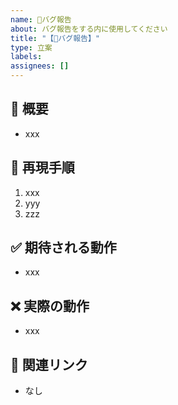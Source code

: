 ```yaml
---
name: 🐛バグ報告
about: バグ報告をする内に使用してください
title: "【🐛バグ報告】"
type: 立案
labels:
assignees: []
---
```


## 📝 概要
<!-- ここにバグの概要を記載（必須） -->
- xxx

## 🔄 再現手順
<!-- ここにバグの再現手順を記載（必須） -->
1. xxx
2. yyy
3. zzz

## ✅ 期待される動作
<!-- どう動作してほしかったか（必須） -->
- xxx

## ❌ 実際の動作
<!-- 実際に起きている現象（必須） -->
- xxx

## 🔗 関連リンク
<!-- 関連するURLなどを記載 -->
- なし

